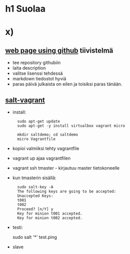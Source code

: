 # h1 Suolaa

# x)

## [web page using github](https://terokarvinen.com/2023/create-a-web-page-using-github/) tiivistelmä

- tee repository githubiin
- laita description 
- valitse lisenssi tehdessä
- markdown tiedostot hyviä
- paras päivä julkaista on eilen ja toisiksi paras tänään.

## [salt-vagrant](https://terokarvinen.com/2023/salt-vagrant/)

- install:  

		sudo apt-get update
		sudo apt-get -y install virtualbox vagrant micro
		
		mkdir saltdemo; cd saltdemo
		micro Vagrantfile

- kopioi valmiiksi tehty vagrantfile

- vagrant up ajaa vagrantfilen

- vagrant ssh tmaster - kirjautuu master tietokoneelle

- kun tmasterin sisällä:

		sudo salt-key -A
		The following keys are going to be accepted:
		Unaccepted Keys:
		t001
		t002
		Proceed? [n/Y] y
		Key for minion t001 accepted.
		Key for minion t002 accepted.

- testi:

	sudo salt '*' test.ping


- slave
